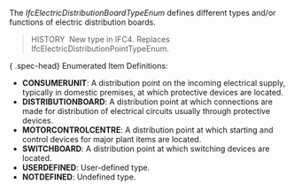 ﻿The _IfcElectricDistributionBoardTypeEnum_ defines different types and/or functions of electric distribution boards.

> HISTORY&nbsp; New type in IFC4. Replaces IfcElectricDistributionPointTypeEnum.

{ .spec-head}
Enumerated Item Definitions:

* **CONSUMERUNIT**: A distribution point on the incoming electrical supply, typically in domestic premises, at which protective devices are located.
* **DISTRIBUTIONBOARD**: A distribution point at which connections are made for distribution of electrical circuits usually through protective devices.
* **MOTORCONTROLCENTRE**: A distribution point at which starting and control devices for major plant items are located.
* **SWITCHBOARD**: A distribution point at which switching devices are located.
* **USERDEFINED**: User-defined type.
* **NOTDEFINED**: Undefined type.
